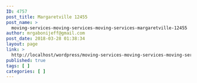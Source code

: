 ```yaml
---
ID: 4757
post_title: Margaretville 12455
post_name: >
  moving-services-moving-services-moving-services-margaretville-12455
author: mrgabonijeff@gmail.com
post_date: 2018-03-28 01:38:34
layout: page
link: >
  http://localhost/wordpress/moving-services-moving-services-moving-services-margaretville-12455/
published: true
tags: [ ]
categories: [ ]
---
```

